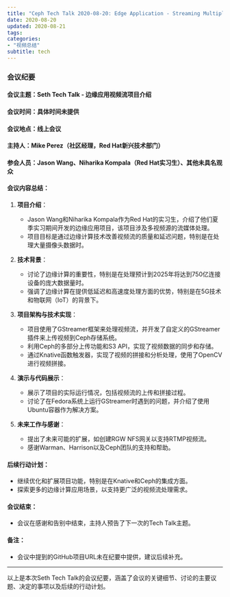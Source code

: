 ```yaml
---
title: "Ceph Tech Talk 2020-08-20: Edge Application - Streaming Multiple Video Sources"
date: 2020-08-20
updated: 2020-08-21
tags:
categories:
- "视频总结"
subtitle: tech
---
```



### 会议纪要

#### 会议主题：Seth Tech Talk - 边缘应用视频流项目介绍

#### 会议时间：具体时间未提供

#### 会议地点：线上会议

#### 主持人：Mike Perez（社区经理，Red Hat新兴技术部门）

#### 参会人员：Jason Wang、Niharika Kompala（Red Hat实习生）、其他未具名观众

#### 会议内容总结：

1. **项目介绍**：
   - Jason Wang和Niharika Kompala作为Red Hat的实习生，介绍了他们夏季实习期间开发的边缘应用项目，该项目涉及多视频源的流媒体处理。
   - 项目目标是通过边缘计算技术改善视频流的质量和延迟问题，特别是在处理大量摄像头数据时。

2. **技术背景**：
   - 讨论了边缘计算的重要性，特别是在处理预计到2025年将达到750亿连接设备的庞大数据量时。
   - 强调了边缘计算在提供低延迟和高速度处理方面的优势，特别是在5G技术和物联网（IoT）的背景下。

3. **项目架构与技术实现**：
   - 项目使用了GStreamer框架来处理视频流，并开发了自定义的GStreamer插件来上传视频到Ceph存储系统。
   - 利用Ceph的多部分上传功能和S3 API，实现了视频数据的同步和存储。
   - 通过Knative函数触发器，实现了视频的拼接和分析处理，使用了OpenCV进行视频拼接。

4. **演示与代码展示**：
   - 展示了项目的实际运行情况，包括视频流的上传和拼接过程。
   - 讨论了在Fedora系统上运行GStreamer时遇到的问题，并介绍了使用Ubuntu容器作为解决方案。

5. **未来工作与感谢**：
   - 提出了未来可能的扩展，如创建RGW NFS网关以支持RTMP视频流。
   - 感谢Warman、Harrison以及Ceph团队的支持和帮助。

#### 后续行动计划：
- 继续优化和扩展项目功能，特别是在Knative和Ceph的集成方面。
- 探索更多的边缘计算应用场景，以支持更广泛的视频流处理需求。

#### 会议结束：
- 会议在感谢和告别中结束，主持人预告了下一次的Tech Talk主题。

#### 备注：
- 会议中提到的GitHub项目URL未在纪要中提供，建议后续补充。

---

以上是本次Seth Tech Talk的会议纪要，涵盖了会议的关键细节、讨论的主要议题、决定的事项以及后续的行动计划。